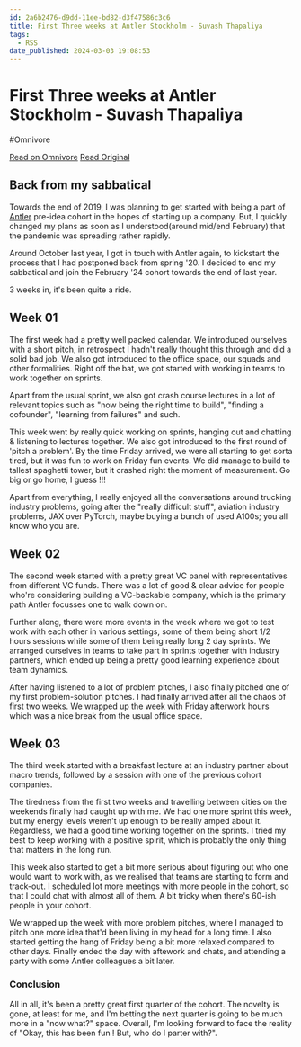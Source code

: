 ```yaml
---
id: 2a6b2476-d9dd-11ee-bd82-d3f47586c3c6
title: First Three weeks at Antler Stockholm - Suvash Thapaliya
tags:
  - RSS
date_published: 2024-03-03 19:08:53
---
```


# First Three weeks at Antler Stockholm - Suvash Thapaliya
#Omnivore

[Read on Omnivore](https://omnivore.app/me/first-three-weeks-at-antler-stockholm-suvash-thapaliya-18e07a81cd3)
[Read Original](https://www.thapaliya.com/en/writings/three-weeks-at-antler-stockholm-nor6/)



## Back from my sabbatical

Towards the end of 2019, I was planning to get started with being a part of [Antler](https:&#x2F;&#x2F;www.antler.co&#x2F;) pre-idea cohort in the hopes of starting up a company. But, I quickly changed my plans as soon as I understood(around mid&#x2F;end February) that the pandemic was spreading rather rapidly.

Around October last year, I got in touch with Antler again, to kickstart the process that I had postponed back from spring &#39;20\. I decided to end my sabbatical and join the February &#39;24 cohort towards the end of last year.

3 weeks in, it&#39;s been quite a ride.

## Week 01

The first week had a pretty well packed calendar. We introduced ourselves with a short pitch, in retrospect I hadn&#39;t really thought this through and did a solid bad job. We also got introduced to the office space, our squads and other formalities. Right off the bat, we got started with working in teams to work together on sprints.

Apart from the usual sprint, we also got crash course lectures in a lot of relevant topics such as &quot;now being the right time to build&quot;, &quot;finding a cofounder&quot;, &quot;learning from failures&quot; and such.

This week went by really quick working on sprints, hanging out and chatting &amp; listening to lectures together. We also got introduced to the first round of &#39;pitch a problem&#39;. By the time Friday arrived, we were all starting to get sorta tired, but it was fun to work on Friday fun events. We did manage to build to tallest spaghetti tower, but it crashed right the moment of measurement. Go big or go home, I guess !!!

Apart from everything, I really enjoyed all the conversations around trucking industry problems, going after the &quot;really difficult stuff&quot;, aviation industry problems, JAX over PyTorch, maybe buying a bunch of used A100s; you all know who you are.

## Week 02

The second week started with a pretty great VC panel with representatives from different VC funds. There was a lot of good &amp; clear advice for people who&#39;re considering building a VC-backable company, which is the primary path Antler focusses one to walk down on.

Further along, there were more events in the week where we got to test work with each other in various settings, some of them being short 1&#x2F;2 hours sessions while some of them being really long 2 day sprints. We arranged ourselves in teams to take part in sprints together with industry partners, which ended up being a pretty good learning experience about team dynamics.

After having listened to a lot of problem pitches, I also finally pitched one of my first problem-solution pitches. I had finally arrived after all the chaos of first two weeks. We wrapped up the week with Friday afterwork hours which was a nice break from the usual office space.

## Week 03

The third week started with a breakfast lecture at an industry partner about macro trends, followed by a session with one of the previous cohort companies.

The tiredness from the first two weeks and travelling between cities on the weekends finally had caught up with me. We had one more sprint this week, but my energy levels weren&#39;t up enough to be really amped about it. Regardless, we had a good time working together on the sprints. I tried my best to keep working with a positive spirit, which is probably the only thing that matters in the long run.

This week also started to get a bit more serious about figuring out who one would want to work with, as we realised that teams are starting to form and track-out. I scheduled lot more meetings with more people in the cohort, so that I could chat with almost all of them. A bit tricky when there&#39;s 60-ish people in your cohort.

We wrapped up the week with more problem pitches, where I managed to pitch one more idea that&#39;d been living in my head for a long time. I also started getting the hang of Friday being a bit more relaxed compared to other days. Finally ended the day with aftework and chats, and attending a party with some Antler colleagues a bit later.

### Conclusion

All in all, it&#39;s been a pretty great first quarter of the cohort. The novelty is gone, at least for me, and I&#39;m betting the next quarter is going to be much more in a &quot;now what?&quot; space. Overall, I&#39;m looking forward to face the reality of &quot;Okay, this has been fun ! But, who do I parter with?&quot;.